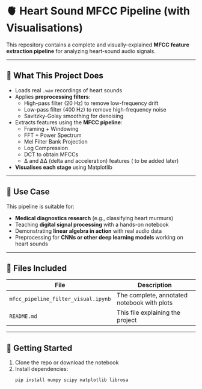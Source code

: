 # 🫀 Heart Sound MFCC Pipeline (with Visualisations)

This repository contains a complete and visually-explained **MFCC feature extraction pipeline** for analyzing heart-sound audio signals.

---

## 📌 What This Project Does

- Loads real `.wav` recordings of heart sounds  
- Applies **preprocessing filters**:
  - High-pass filter (20 Hz) to remove low-frequency drift
  - Low-pass filter (400 Hz) to remove high-frequency noise
  - Savitzky-Golay smoothing for denoising
- Extracts features using the **MFCC pipeline**:
  - Framing + Windowing
  - FFT + Power Spectrum
  - Mel Filter Bank Projection
  - Log Compression
  - DCT to obtain MFCCs
  - Δ and ΔΔ (delta and acceleration) features ( to be added later)
- **Visualises each stage** using Matplotlib

---

## 🎯 Use Case

This pipeline is suitable for:

- **Medical diagnostics research** (e.g., classifying heart murmurs)
- Teaching **digital signal processing** with a hands-on notebook
- Demonstrating **linear algebra in action** with real audio data
- Preprocessing for **CNNs or other deep learning models** working on heart sounds

---

## 📂 Files Included

| File                                  | Description                                        |
|---------------------------------------|----------------------------------------------------|
| `mfcc_pipeline_filter_visual.ipynb`   | The complete, annotated notebook with plots        |
| `README.md`                           | This file explaining the project                   |

---

## 🚀 Getting Started

1. Clone the repo or download the notebook
2. Install dependencies:
   ```bash
   pip install numpy scipy matplotlib librosa

